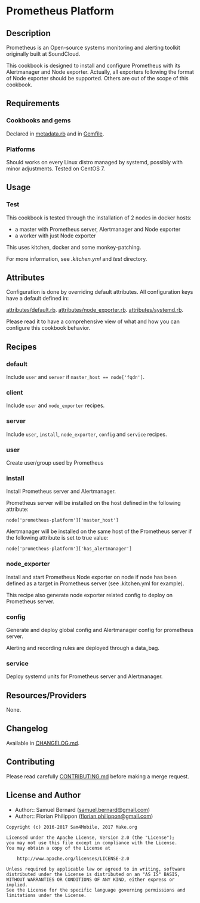 Prometheus Platform
=============

Description
-----------

Prometheus is an Open-source systems monitoring and alerting toolkit originally
built at SoundCloud.

This cookbook is designed to install and configure Prometheus with its
Alertmanager and Node exporter. Actually, all exporters following the format
of Node exporter should be supported. Others are out of the scope of this
cookbook.

Requirements
------------

### Cookbooks and gems

Declared in [metadata.rb](metadata.rb) and in [Gemfile](Gemfile).

### Platforms

Should works on every Linux distro managed by systemd, possibly with minor
adjustments. Tested on CentOS 7.

Usage
-----

### Test

This cookbook is tested through the installation of 2 nodes in docker hosts:

- a master with Prometheus server, Alertmanager and Node exporter
- a worker with just Node exporter

This uses kitchen, docker and some monkey-patching.

For more information, see *.kitchen.yml* and *test* directory.

Attributes
----------

Configuration is done by overriding default attributes. All configuration keys
have a default defined in:

[attributes/default.rb](attributes/default.rb).
[attributes/node\_exporter.rb](attributes/node_exporter.rb).
[attributes/systemd.rb](attributes/systemd.rb).

Please read it to have a comprehensive view of what and how you can configure
this cookbook behavior.

Recipes
-------

### default

Include `user` and `server` if `master_host == node['fqdn']`.

### client

Include `user` and `node_exporter` recipes.

### server

Include `user`, `install`, `node_exporter`, `config` and `service` recipes.

### user

Create user/group used by Prometheus

### install

Install Prometheus server and Alertmanager.

Prometheus server will be installed on the host defined in the following
attribute:

`node['prometheus-platform']['master_host']`

Alertmanager will be installed on the same host of the Prometheus server if
the following attribute is set to true value:

`node['prometheus-platform']['has_alertmanager']`

### node\_exporter

Install and start Prometheus Node exporter on node if node has been
defined as a target in Prometheus server (see .kitchen.yml for example).

This recipe also generate node exporter related config to deploy on
Prometheus server.

### config

Generate and deploy global config and Alertmanager config for prometheus
server.

Alerting and recording rules are deployed through a data\_bag.

### service

Deploy systemd units for Prometheus server and Alertmanager.

Resources/Providers
-------------------

None.

Changelog
---------

Available in [CHANGELOG.md](CHANGELOG.md).

Contributing
------------

Please read carefully [CONTRIBUTING.md](CONTRIBUTING.md) before making a merge
request.

License and Author
------------------

- Author:: Samuel Bernard (<samuel.bernard@gmail.com>)
- Author:: Florian Philippon (<florian.philippon@gmail.com>)

```text
Copyright (c) 2016-2017 Sam4Mobile, 2017 Make.org

Licensed under the Apache License, Version 2.0 (the "License");
you may not use this file except in compliance with the License.
You may obtain a copy of the License at

    http://www.apache.org/licenses/LICENSE-2.0

Unless required by applicable law or agreed to in writing, software
distributed under the License is distributed on an "AS IS" BASIS,
WITHOUT WARRANTIES OR CONDITIONS OF ANY KIND, either express or implied.
See the License for the specific language governing permissions and
limitations under the License.
